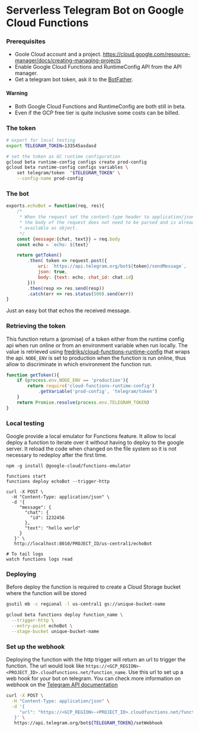 # Serverless Telegram Bot on Google Cloud Functions

### Prerequisites
* Goole Cloud account and a project. https://cloud.google.com/resource-manager/docs/creating-managing-projects
* Enable Google Cloud Functions and RuntimeConfig API from the API manager.
* Get a telegram bot token, ask it to the [BotFather](https://telegram.me/BotFather).

#### Warning
* Both Google Cloud Functions and RuntimeConfig are both still in beta.
* Even if the GCP free tier is quite inclusive some costs can be billed.

### The token

```bash
# export for local testing 
export TELEGRAM_TOKEN=133545asdasd

# set the token as GC runtime configuration 
gcloud beta runtime-config configs create prod-config
gcloud beta runtime-config configs variables \
    set telegram/token  "$TELEGRAM_TOKEN" \
    --config-name prod-config
```

### The bot

```js
exports.echoBot = function(req, res){
    /*
     * When the request set the content-type header to application/json
     * the body of the request does not need to be parsed and is already
     * available as object.
     */
    const {message:{chat, text}} = req.body
    const echo = `echo: ${text}`

    return getToken()
        .then( token => request.post({
            uri: `https://api.telegram.org/bot${token}/sendMessage`,
            json: true,
            body: {text: echo, chat_id: chat.id}
        }))
        .then(resp => res.send(resp))
        .catch(err => res.status(500).send(err))
}

```
Just an easy bot that echos the received message.

### Retrieving the token

This function return a (promise) of a token either from the runtime config api when run online or from
an environment variable when run locally. The value is retrieved using 
[fredriks/cloud-functions-runtime-config](https://github.com/fredriks/cloud-functions-runtime-config) that wraps the api.
`NODE_ENV` is set to production when the function is run online, thus allow to discriminate in which environment
the function run.

```js
function getToken(){
    if (process.env.NODE_ENV == 'production'){
        return require('cloud-functions-runtime-config')
            .getVariable('prod-config', 'telegram/token')
    }
    return Promise.resolve(process.env.TELEGRAM_TOKEN)
}
```

### Local testing

Google provide a local emulator for Functions feature. It allow to local deploy a function to iterate
over it without having to deploy to the google server. It reload the code when changed on the file system
so it is not necessary to redeploy after the first time.

```
npm -g install @google-cloud/functions-emulator

functions start
functions deploy echoBot --trigger-http

curl -X POST \
  -H "Content-Type: application/json" \
  -d '{
     "message": {
       "chat": {
         "id": 1232456
       },
       "text": "hello world"
     }
   }' \
   http://localhost:8010/PROJECT_ID/us-central1/echoBot

# To tail logs
watch functions logs read

```

### Deploying

Before deploy the function is required to create a Cloud Storage bucket where the function will be stored

```bash
gsutil mb -c regional -l us-central1 gs://unique-bucket-name

gcloud beta functions deploy function_name \
  --trigger-http \
  --entry-point echoBot \
  --stage-bucket unique-bucket-name
```

### Set up the webhook

Deploying the function with the http trigger will return an url to trigger the function. The url would look
like `https://<GCP_REGION>-<PROJECT_ID>.cloudfunctions.net/function_name`. Use this url to set up a web hook
for your bot on telegram. You can check more information on webhook on the
[Telegram API documentation](https://core.telegram.org/bots/api#setwebhook)

```bash
curl -X POST \
  -H "Content-Type: application/json" \
  -d '{
     "url": "https://<GCP_REGION>-<PROJECT_ID>.cloudfunctions.net/function_name"
   }' \
   https://api.telegram.org/bot${TELEGRAM_TOKEN}/setWebhook
```
